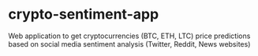 # crypto-sentiment-app
Web application to get cryptocurrencies (BTC, ETH, LTC) price predictions based on social media sentiment analysis (Twitter, Reddit, News websites)
